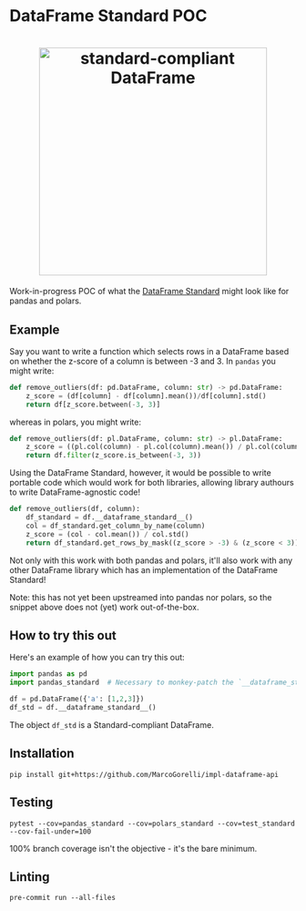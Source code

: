 # DataFrame Standard POC

<h1 align="center">
	<img
		width="400"
		alt="standard-compliant DataFrame"
		src="https://github.com/MarcoGorelli/impl-dataframe-api/assets/33491632/fb4bc907-2b85-4ad7-8d13-c2b9912b97f5">
</h1>

Work-in-progress POC of what the [DataFrame Standard](https://data-apis.org/dataframe-api/draft/index.html)
might look like for pandas and polars.

Example
-------

Say you want to write a function which selects rows in a DataFrame based on whether the z-score
of a column is between -3 and 3.
In `pandas` you might write:
```python
def remove_outliers(df: pd.DataFrame, column: str) -> pd.DataFrame:
    z_score = (df[column] - df[column].mean())/df[column].std()
    return df[z_score.between(-3, 3)]
```
whereas in polars, you might write:
```python
def remove_outliers(df: pl.DataFrame, column: str) -> pl.DataFrame:
    z_score = ((pl.col(column) - pl.col(column).mean()) / pl.col(column).std())
    return df.filter(z_score.is_between(-3, 3))
```

Using the DataFrame Standard, however, it would be possible to write portable code which would work
for both libraries, allowing library authours to write DataFrame-agnostic code!
```python
def remove_outliers(df, column):
    df_standard = df.__dataframe_standard__()
    col = df_standard.get_column_by_name(column)
    z_score = (col - col.mean()) / col.std()
    return df_standard.get_rows_by_mask((z_score > -3) & (z_score < 3)).dataframe
```
Not only with this work with both pandas and polars, it'll also work with any other DataFrame library
which has an implementation of the DataFrame Standard!

Note: this has not yet been upstreamed into pandas nor polars, so the snippet above does not (yet) work
out-of-the-box.

How to try this out
-------------------

Here's an example of how you can try this out:
```python
import pandas as pd
import pandas_standard  # Necessary to monkey-patch the `__dataframe_standard__` attribute.

df = pd.DataFrame({'a': [1,2,3]})
df_std = df.__dataframe_standard__()
```
The object `df_std` is a Standard-compliant DataFrame.

Installation
------------
```
pip install git+https://github.com/MarcoGorelli/impl-dataframe-api
```

Testing
-------
```
pytest --cov=pandas_standard --cov=polars_standard --cov=test_standard --cov-fail-under=100
```
100% branch coverage isn't the objective - it's the bare minimum.

Linting
-------
```
pre-commit run --all-files
```
